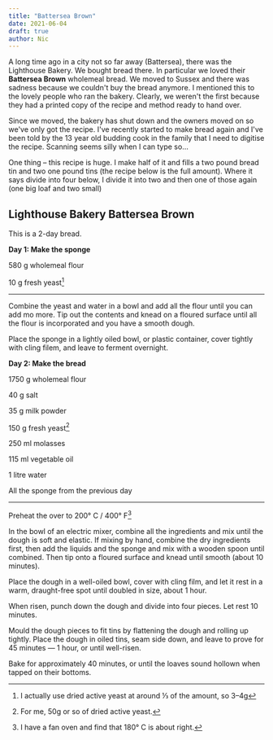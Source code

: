 ```yaml
---
title: "Battersea Brown"
date: 2021-06-04
draft: true
author: Nic 
---
```


A long time ago in a city not so far away (Battersea), there was the Lighthouse 
Bakery. We bought bread there. In particular we loved their __Battersea Brown__ 
wholemeal bread. We moved to Sussex and there was sadness because we couldn't buy 
the bread anymore. I mentioned this to the lovely people who ran the bakery. 
Clearly, we weren't the first because they had a printed copy of the recipe and 
method ready to hand over. 

Since we moved, the bakery has shut down and the owners moved on so we've only got the recipe. I've recently started to make bread again and I've been told by the 13 year old budding cook in the family that I need 
to digitise the recipe. Scanning seems silly when I can type so…

One thing – this recipe is huge. I make half of it and fills a two pound bread tin
and two one pound tins (the recipe below is the full amount). Where it says divide into four below, I divide it into two and then one of those again (one big loaf and two small)

## Lighthouse Bakery Battersea Brown

This is a 2-day bread.

__Day 1: Make the sponge__

580 g wholemeal flour

10 g fresh yeast[^1]

---


Combine the yeast and water in a bowl and add all the flour until you can add mo more. Tip out the contents and knead on a floured surface until all the flour is incorporated and you have a smooth dough.

Place the sponge in a lightly oiled bowl, or plastic container, cover tightly with cling filem, and leave to ferment overnight. 

__Day 2: Make the bread__

1750 g wholemeal flour

40 g salt

35 g milk powder

150 g fresh yeast[^2]

250 ml molasses

115 ml vegetable oil

1 litre water

All the sponge from the previous day

---

Preheat the over to 200° C / 400° F[^3]

In the bowl of an electric mixer, combine all the ingredients and mix until the dough is soft and elastic. If mixing by hand, combine the dry ingredients first, then add the liquids and the sponge and mix with a wooden spoon until combined. Then tip onto a floured surface and knead until smooth (about 10 minutes).

Place the dough in a well-oiled bowl, cover with cling film, and let it rest in a warm, draught-free spot until doubled in size, about 1 hour. 

When risen, punch down the dough and divide into four pieces. Let rest 10 minutes. 

Mould the dough pieces to fit tins by flattening the dough and rolling up tightly. Place the dough in oiled tins, seam side down, and leave to prove for 45 minutes — 1 hour, or until well-risen. 

Bake for approximately 40 minutes, or until the loaves sound hollown when tapped on their bottoms.


[^1]: I actually use dried active yeast at around ⅓ of the amount, so 3–4g
[^2]: For me, 50g or so of dried active yeast.
[^3]: I have a fan oven and find that 180° C is about right. 



